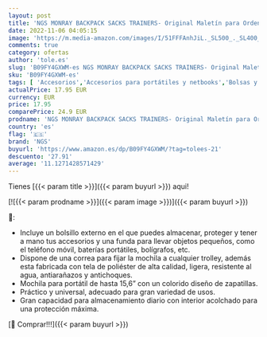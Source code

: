 ```yaml
---
layout: post
title: 'NGS MONRAY BACKPACK SACKS TRAINERS- Original Maletín para Ordenador Portátil de hasta 15 6"  1 Bolsillo Externo y 1 Interno  Multicolor'
date: 2022-11-06 04:05:15
image: 'https://m.media-amazon.com/images/I/51FFFAnhJiL._SL500_._SL400_.jpg'
comments: true
category: ofertas
author: 'tole.es'
slug: 'B09FY4GXWM-es NGS MONRAY BACKPACK SACKS TRAINERS- Original Maletín para...'
sku: 'B09FY4GXWM-es'
tags: [ 'Accesorios','Accesorios para portátiles y netbooks','Bolsas y fundas para portátiles y netbooks','Informática','Mochilas para portátiles y netbooks','backpack','ngs','🇪🇸', ]
actualPrice: 17.95 EUR
currency: EUR
price: 17.95
comparePrice: 24.9 EUR
prodname: 'NGS MONRAY BACKPACK SACKS TRAINERS- Original Maletín para Ordenador Portátil de hasta 15 6"  1 Bolsillo Externo y 1 Interno  Multicolor'
country: 'es'
flag: '🇪🇸'
brand: 'NGS'
buyurl: 'https://www.amazon.es/dp/B09FY4GXWM/?tag=tolees-21'
descuento: '27.91'
average: '11.1271428571429'
---
```


Tienes [{{< param title >}}]({{< param buyurl >}}) aqui!

[![{{< param prodname >}}]({{< param image >}})]({{< param buyurl >}})

🔎:

- Incluye un bolsillo externo en el que puedes almacenar, proteger y tener a mano tus accesorios y una funda para llevar objetos pequeños, como el teléfono móvil, baterías portátiles, bolígrafos, etc.
- Dispone de una correa para fijar la mochila a cualquier trolley, además esta fabricada con tela de poliéster de alta calidad, ligera, resistente al agua, antiarañazos y antichoques.
- Mochila para portátil de hasta 15,6” con un colorido diseño de zapatillas.
- Práctico y universal, adecuado para gran variedad de usos.
- Gran capacidad para almacenamiento diario con interior acolchado para una protección máxima.

[🛒 Comprar!!!]({{< param buyurl >}})
